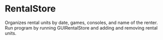 # RentalStore
Organizes rental units by date, games, consoles, and name of the renter.
Run program by running GUIRentalStore and adding and removing rental units.
